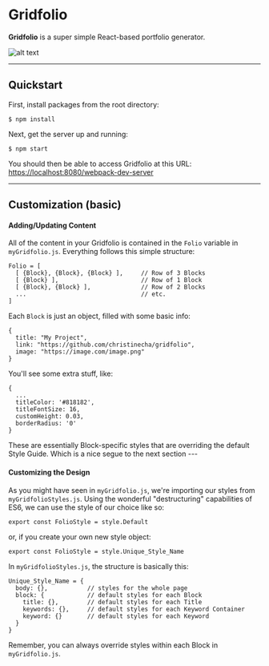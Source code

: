 **Gridfolio**
===============

**Gridfolio** is a super simple React-based portfolio generator.

![alt text](http://christinecha.github.io/gridfolio/src/assets/Gridfolio_preview.gif)

-------------

## Quickstart

First, install packages from the root directory:

```
$ npm install
```

Next, get the server up and running:

```
$ npm start
```


You should then be able to access Gridfolio at this URL:
<https://localhost:8080/webpack-dev-server>

-------------

## Customization (basic)

#### Adding/Updating Content

All of the content in your Gridfolio is contained in the `Folio` variable in `myGridfolio.js`. Everything follows this simple structure:

```
Folio = [
  [ {Block}, {Block}, {Block} ],     // Row of 3 Blocks
  [ {Block} ],                       // Row of 1 Block
  [ {Block}, {Block} ],              // Row of 2 Blocks
  ...                                // etc.
]
```

Each `Block` is just an object, filled with some basic info:

```
{
  title: "My Project",
  link: "https://github.com/christinecha/gridfolio",
  image: "https://image.com/image.png"
}
```

You'll see some extra stuff, like:

```
{
  ...
  titleColor: '#818182',
  titleFontSize: 16,
  customHeight: 0.03,
  borderRadius: '0'
}
```

These are essentially Block-specific styles that are overriding the default Style Guide. Which is a nice segue to the next section ---


#### Customizing the Design

As you might have seen in `myGridfolio.js`, we're importing our styles from `myGridfolioStyles.js`. Using the wonderful "destructuring" capabilities of ES6, we can use the style of our choice like so:

```
export const FolioStyle = style.Default
```

or, if you create your own new style object:

```
export const FolioStyle = style.Unique_Style_Name
```

In `myGridfolioStyles.js`, the structure is basically this:

```
Unique_Style_Name = {
  body: {},           // styles for the whole page
  block: {            // default styles for each Block
    title: {},        // default styles for each Title
    keywords: {},     // default styles for each Keyword Container
    keyword: {}       // default styles for each Keyword
  }
}
```

Remember, you can always override styles within each Block in `myGridfolio.js`.
